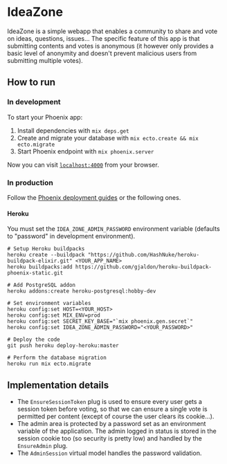 # IdeaZone

IdeaZone is a simple webapp that enables a community to share and vote on ideas, questions, issues... The specific feature of this app is that submitting contents and votes is anonymous (it however only provides a basic level of anonymity and doesn't prevent malicious users from submitting multiple votes).

## How to run

### In development

To start your Phoenix app:

  1. Install dependencies with `mix deps.get`
  2. Create and migrate your database with `mix ecto.create && mix ecto.migrate`
  3. Start Phoenix endpoint with `mix phoenix.server`

Now you can visit [`localhost:4000`](http://localhost:4000) from your browser.

### In production

Follow the [Phoenix deployment guides](http://www.phoenixframework.org/docs/deployment) or the following ones.

#### Heroku

You must set the `IDEA_ZONE_ADMIN_PASSWORD` environment variable (defaults to "password" in development environment).

```
# Setup Heroku buildpacks
heroku create --buildpack "https://github.com/HashNuke/heroku-buildpack-elixir.git" <YOUR_APP_NAME>
heroku buildpacks:add https://github.com/gjaldon/heroku-buildpack-phoenix-static.git

# Add PostgreSQL addon
heroku addons:create heroku-postgresql:hobby-dev

# Set environment variables
heroku config:set HOST=<YOUR_HOST>
heroku config:set MIX_ENV=prod
heroku config:set SECRET_KEY_BASE="`mix phoenix.gen.secret`"
heroku config:set IDEA_ZONE_ADMIN_PASSWORD="<YOUR_PASSWORD>"

# Deploy the code
git push heroku deploy-heroku:master

# Perform the database migration
heroku run mix ecto.migrate
```

## Implementation details

- The `EnsureSessionToken` plug is used to ensure every user gets a session token before voting, so that we can ensure a single vote is permitted per content (except of course the user clears its cookie...).
- The admin area is protected by a password set as an environment variable of the application. The admin logged in status is stored in the session cookie too (so security is pretty low) and handled by the `EnsureAdmin` plug.
- The `AdminSession` virtual model handles the password validation.
